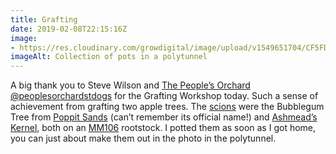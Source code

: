 ```yaml
---
title: Grafting
date: 2019-02-08T22:15:16Z
image: 
- https://res.cloudinary.com/growdigital/image/upload/v1549651704/CF5FDAA3-9822-4658-9088-D3F8EC598DA2.jpg
imageAlt: Collection of pots in a polytunnel
---
```


A big thank you to Steve Wilson and [The People’s Orchard @peoplesorchardstdogs](https://www.facebook.com/peoplesorchardstdogs/) for the Grafting Workshop today. Such a sense of achievement from grafting two apple trees. The [scions](https://en.wikipedia.org/wiki/Grafting) were the Bubblegum Tree from [Poppit Sands](https://en.wikipedia.org/wiki/Poppit_Sands) (can’t remember its official name!) and [Ashmead’s Kernel](https://www.orangepippin.com/varieties/apples/ashmeads-kernel), both on an [MM106](https://www.forestgarden.wales/blog/rootstock-reference/) rootstock. I potted them as soon as I got home, you can just about make them out in the photo in the polytunnel.
